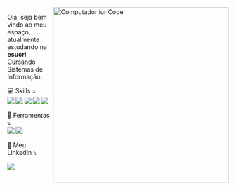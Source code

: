 <img src="https://raw.githubusercontent.com/MicaelliMedeiros/micaellimedeiros/master/image/computer-illustration.png" min-width="400px" max-width="400px" width="400px" align="right" alt="Computador iuriCode">

<p align="left"> 
  Ola, seja bem vindo ao meu espaço, atualmente estudando na <strong>esucri</strong>.<br>
  Cursando Sistemas de Informação.
</p>

<p align="left">
  💻 Skills ⤵️<br> <strong><a href="#" alt="HTML">
  <img src="https://img.shields.io/badge/HTML-239120?style=for-the-badge&logo=html5&logoColor=white" /></a> <a href="#" alt="CSS">
  <img src="https://img.shields.io/badge/CSS-239120?&style=for-the-badge&logo=css3&logoColor=white" /></a> <a href="#" alt="JavaScript">
  <img src="https://img.shields.io/badge/JavaScript-F7DF1E?style=for-the-badge&logo=javascript&logoColor=black" /></a> <a href="#" alt="Phyton">
  <img src="https://img.shields.io/badge/Python-3776AB?style=for-the-badge&logo=python&logoColor=white" /></a> <a href="#" alt="PHP">
  <img src="https://img.shields.io/badge/PHP-777BB4?style=for-the-badge&logo=php&logoColor=white" /></a></strong>
</p>

<p align="left">
  🔧 Ferramentas ⤵️<br> <strong> <a href="#" alt="MySQL">
  <img src="https://img.shields.io/badge/MySQL-00000F?style=for-the-badge&logo=mysql&logoColor=white" /></a> <img src="https://img.shields.io/badge/Visual_Studio_Code-0078D4?style=for-the-badge&logo=visual%20studio%20code&logoColor=white" /> </a></strong>
</p>

<p align="left">
  💬 Meu Linkedin ⤵️
</p>

<p align="left">
  <a href="#" alt="Linkedin">
  <img src="https://img.shields.io/badge/-Linkedin-0e76a8?style=flat-square&logo=Linkedin&logoColor=white&link=https://www.linkedin.com/in/rodrigo-martinhago-tachinski-182a2a268/" /></a>
</p>  
